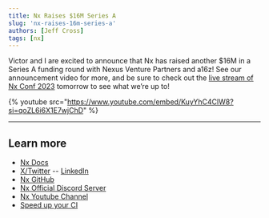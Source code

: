 ```yaml
---
title: Nx Raises $16M Series A
slug: 'nx-raises-16m-series-a'
authors: [Jeff Cross]
tags: [nx]
---
```


Victor and I are excited to announce that Nx has raised another $16M in a Series A funding round with Nexus Venture Partners and a16z! See our announcement video for more, and be sure to check out the [live stream of Nx Conf 2023](https://youtube.com/live/IQ5YyEYZw68?feature=share) tomorrow to see what we’re up to!

{% youtube src="https://www.youtube.com/embed/KuyYhC4ClW8?si=qoZL6i6X1E7wjChD" %}

---

## Learn more

- [Nx Docs](/getting-started/intro)
- [X/Twitter](https://twitter.com/nxdevtools) -- [LinkedIn](https://www.linkedin.com/company/nrwl/)
- [Nx GitHub](https://github.com/nrwl/nx)
- [Nx Official Discord Server](https://go.nx.dev/community)
- [Nx Youtube Channel](https://www.youtube.com/@nxdevtools)
- [Speed up your CI](/nx-cloud)
